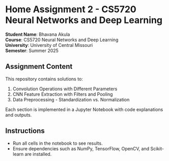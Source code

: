 # Home Assignment 2 - CS5720 Neural Networks and Deep Learning

**Student Name**: Bhavana Akula  
**Course**: CS5720 Neural Networks and Deep Learning  
**University**: University of Central Missouri  
**Semester**: Summer 2025  

## Assignment Content
This repository contains solutions to:
1. Convolution Operations with Different Parameters
2. CNN Feature Extraction with Filters and Pooling
3. Data Preprocessing - Standardization vs. Normalization

Each section is implemented in a Jupyter Notebook with code explanations and outputs.

## Instructions
- Run all cells in the notebook to see results.
- Ensure dependencies such as NumPy, TensorFlow, OpenCV, and Scikit-learn are installed.
